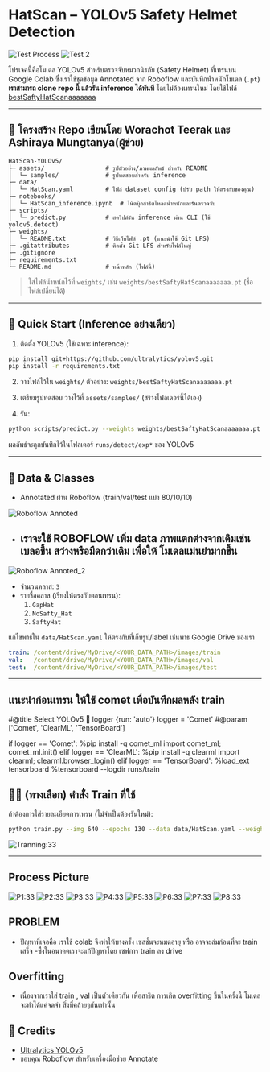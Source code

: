 # HatScan – YOLOv5 Safety Helmet Detection


![Test Process](assets/TestPic.png)
![Test 2](assets/TestPic_2.png)

โปรเจคนี้คือโมเดล YOLOv5 สำหรับตรวจจับหมวกนิรภัย (Safety Helmet) ที่เทรนบน Google Colab ซึ่งเราใช้ชุดข้อมูล Annotated จาก Roboflow และบันทึกน้ำหนักโมเดล (`.pt`)  **เราสามารถ clone repo นี้ แล้วรัน inference ได้ทันที** โดยไม่ต้องเทรนใหม่ โดยใช้ไฟล์ [bestSaftyHatScanaaaaaaa](weights/bestSaftyHatScanaaaaaaa.pt)


---

## 🔧 โครงสร้าง Repo เขียนโดย Worachot Teerak และ Ashiraya Mungtanya(ผู้ช่วย)

```
HatScan-YOLOv5/
├─ assets/                 # รูปตัวอย่าง/ภาพผลลัพธ์ สำหรับ README
│  └─ samples/             # รูปทดสอบสำหรับ inference
├─ data/
│  └─ HatScan.yaml         # ไฟล์ dataset config (ปรับ path ให้ตรงกับของคุณ)
├─ notebooks/
│  └─ HatScan_inference.ipynb  # โน้ตบุ๊กสาธิตโหลดน้ำหนักและรันตรวจจับ
├─ scripts/
│  └─ predict.py           # สคริปต์รัน inference ผ่าน CLI (ใช้ yolov5.detect)
├─ weights/
│  └─ README.txt           # วิธีเก็บไฟล์ .pt (แนะนำใช้ Git LFS)
├─ .gitattributes          # ติดตั้ง Git LFS สำหรับไฟล์ใหญ่
├─ .gitignore
├─ requirements.txt
└─ README.md               # หน้าหลัก (ไฟล์นี้)
```

> ใส่ไฟล์น้ำหนักไว้ที่ `weights/` เช่น `weights/bestSaftyHatScanaaaaaaa.pt` (ชื่อไฟล์เปลี่ยนได้) 

---

## 🚀 Quick Start (Inference อย่างเดียว)

1) ติดตั้ง YOLOv5 (ใช้เฉพาะ inference):
```bash
pip install git+https://github.com/ultralytics/yolov5.git
pip install -r requirements.txt
```

2) วางไฟล์ไว้ใน `weights/` ตัวอย่าง: `weights/bestSaftyHatScanaaaaaaa.pt`

3) เตรียมรูปทดสอบ วางไว้ที่ `assets/samples/` (สร้างโฟลเดอร์นี้ได้เอง)

4) รัน:
```bash
python scripts/predict.py --weights weights/bestSaftyHatScanaaaaaaa.pt --source assets/samples --imgsz 640
```
ผลลัพธ์จะถูกบันทึกไว้ในโฟลเดอร์ `runs/detect/exp*` ของ YOLOv5

---

## 🧠 Data & Classes

- Annotated ผ่าน Roboflow (train/val/test แบ่ง 80/10/10)

![Roboflow Annoted](assets/Roboflow%20annoted.png)

- ## เราจะใช้ ROBOFLOW เพิ่ม data ภาพแตกต่างจากเดิมเช่น เบลอขึ้น สว่างหรือมืดกว่าเดิม เพื่อให้ โมเดลแม่นยํามากขึ้น

![Roboflow Annoted_2](assets/ROBOFLOW%20annot.png)
- จำนวนคลาส: `3`
- รายชื่อคลาส (เรียงให้ตรงกับตอนเทรน):
  1. `GapHat`
  2. `NoSafty_Hat`
  3. `SaftyHat`

แก้ไขพาธใน `data/HatScan.yaml` ให้ตรงกับที่เก็บรูป/label เช่นพาธ Google Drive ของเรา 

```yaml
train: /content/drive/MyDrive/<YOUR_DATA_PATH>/images/train
val:   /content/drive/MyDrive/<YOUR_DATA_PATH>/images/val
test:  /content/drive/MyDrive/<YOUR_DATA_PATH>/images/test
```

---
## เเนะนําก่อนเทรน ให้ใช้ comet เพื่อบันทึกผลหลัง train
#@title Select YOLOv5 🚀 logger {run: 'auto'}
logger = 'Comet' #@param ['Comet', 'ClearML', 'TensorBoard']

if logger == 'Comet':
  %pip install -q comet_ml
  import comet_ml; comet_ml.init()
elif logger == 'ClearML':
  %pip install -q clearml
  import clearml; clearml.browser_login()
elif logger == 'TensorBoard':
  %load_ext tensorboard
  %tensorboard --logdir runs/train


## 🏋️‍♀️ (ทางเลือก) คำสั่ง Train ที่ใช้

ถ้าต้องการใส่รายละเอียดการเทรน (ไม่จำเป็นต้องรันใหม่):
```bash
python train.py --img 640 --epochs 130 --data data/HatScan.yaml --weights yolov5s.pt
```
![Tranning:33](assets/TranningPic.png)

---
## Process Picture
  ![P1:33](assets/1.png)
  ![P2:33](assets/2.png)
  ![P3:33](assets/3.png)
  ![P4:33](assets/4.png)
  ![P5:33](assets/5.png)
  ![P6:33](assets/6.png)
  ![P7:33](assets/7.png)
  ![P8:33](assets/8.png)


## PROBLEM
  - ปัญหาที่เจอคือ เราใช้ colab จึงทําให้บางครั้ง เซสชั่นจะหมดอายุ หรือ อาจจะล่มก่อนที่จะ train เสร็จ
  -ซึี่งในอนาคตเราจะแก้ปัญหาโดย เซฟการ train ลง drive


## Overfitting
  - เนื่องจากเราใส่ train , val เป็นตัวเดียวกัน เพื่อสาธิต การเกิด overfitting ขึ้นในครั้งนี้ โมเดลจะทําได้แค่จดจํา สิ่งที่คล้ายๆกันเท่านั้น




## 🙌 Credits
- [Ultralytics YOLOv5](https://github.com/ultralytics/yolov5)
- ขอบคุณ Roboflow สำหรับเครื่องมือช่วย Annotate

